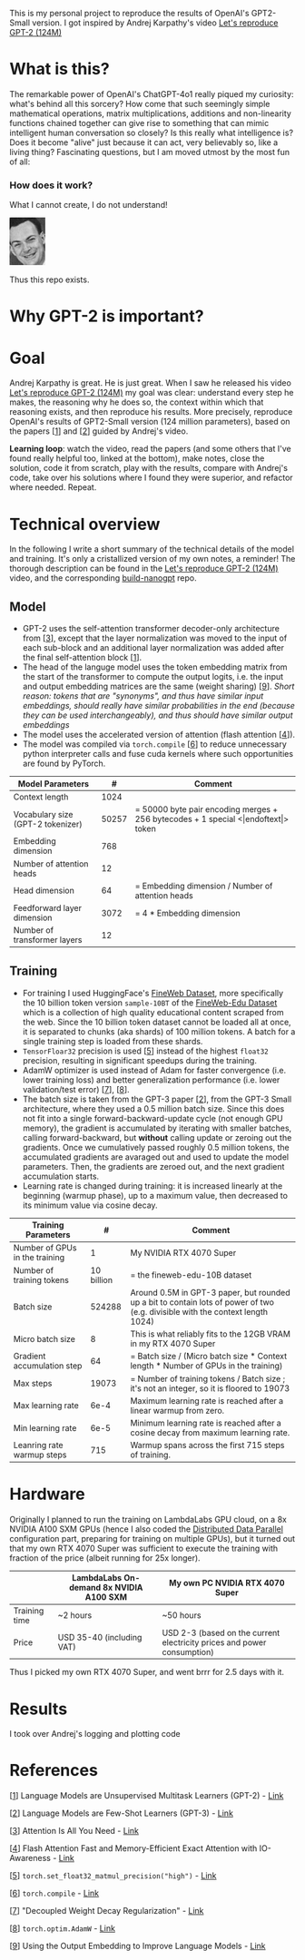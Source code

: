 This is my personal project to reproduce the results of OpenAI's GPT2-Small version. I got inspired by Andrej Karpathy's video [Let's reproduce GPT-2 (124M)](https://youtu.be/l8pRSuU81PU)

# What is this?
The remarkable power of OpenAI's ChatGPT-4o1 really piqued my curiosity: what's behind all this sorcery? How come that such seemingly simple mathematical operations, matrix multiplications, additions and non-linearity functions chained together can give rise to something that can mimic intelligent human conversation so closely? Is this really what intelligence is? Does it become "alive" just because it can act, very believably so, like a living thing? Fascinating questions, but I am moved utmost by the most fun of all:

### **How does it work?**

What I cannot create, I do not understand!

![](./img/feynman.PNG)

Thus this repo exists.

# Why GPT-2 is important?

# Goal
Andrej Karpathy is great. He is just great. When I saw he released his video [Let's reproduce GPT-2 (124M)](https://youtu.be/l8pRSuU81PU) my goal was clear: understand every step he makes, the reasoning why he does so, the context within which that reasoning exists, and then reproduce his results. More precisely, reproduce OpenAI's results of GPT2-Small version (124 million parameters), based on the papers [[1]] and [[2]] guided by Andrej's video.

**Learning loop**: watch the video, read the papers (and some others that I've found really helpful too, linked at the bottom), make notes, close the solution, code it from scratch, play with the results, compare with Andrej's code, take over his solutions where I found they were superior, and refactor where needed. Repeat.

# Technical overview

In the following I write a short summary of the technical details of the model and training. It's only a cristallized version of my own notes, a reminder! The thorough description can be found in the [Let's reproduce GPT-2 (124M)](https://youtu.be/l8pRSuU81PU) video, and the corresponding [build-nanogpt](https://github.com/karpathy/build-nanogpt) repo.

## Model

- GPT-2 uses the self-attention transformer decoder-only architecture from [[3]], except that the layer normalization was moved to the input of each sub-block and an additional layer normalization was added after the final self-attention block [[1]].
- The head of the languge model uses the token embedding matrix from the start of the transformer to compute the output logits, i.e. the input and output embedding matrices are the same (weight sharing) [[9]]. *Short reason: tokens that are "synonyms", and thus have similar input embeddings, should really have similar probabilities in the end (because they can be used interchangeably), and thus should have similar output embeddings*
- The model uses the accelerated version of attention (flash attention [[4]]).
- The model was compiled via `torch.compile` [[6]] to reduce unnecessary python interpreter calls and fuse cuda kernels where such opportunities are found by PyTorch.

| **Model Parameters**              | #     | Comment                                                                              |
|-----------------------------------|-------|--------------------------------------------------------------------------------------|
| Context length                    | 1024  |                                         |
| Vocabulary size (GPT-2 tokenizer) | 50257 | = 50000 byte pair encoding merges + 256 bytecodes + 1 special <\|endoftext\|> token |
| Embedding dimension               | 768   |                                                                                      |
| Number of attention heads         | 12    |                                                                                      |
| Head dimension                    | 64    | = Embedding dimension / Number of attention heads                                    |
| Feedforward layer dimension       | 3072  | = 4 * Embedding dimension                                                            |
| Number of transformer layers      | 12    |                                                                                      |

## Training
- For training I used HuggingFace's [FineWeb Dataset](https://huggingface.co/spaces/HuggingFaceFW/blogpost-fineweb-v1), more specifically the 10 billion token version `sample-10BT` of the [FineWeb-Edu Dataset](https://huggingface.co/datasets/HuggingFaceFW/fineweb-edu) which is a collection of high quality educational content scraped from the web. Since the 10 billion token dataset cannot be loaded all at once, it is separated to chunks (aka shards) of 100 million tokens. A batch for a single training step is loaded from these shards.
- `TensorFloar32` precision is used [[5]] instead of the highest `float32` precision, resulting in significant speedups during the training.
- AdamW optimizer is used instead of Adam for faster convergence (i.e. lower training loss) and better generalization performance (i.e. lower validation/test error) [[7]], [[8]].
- The batch size is taken from the GPT-3 paper [[2]], from the GPT-3 Small architecture, where they used a 0.5 million batch size. Since this does not fit into a single forward-backward-update cycle (not enough GPU memory), the gradient is accumulated by iterating with smaller batches, calling forward-backward, but **without** calling update or zeroing out the gradients. Once we cumulatively passed roughly 0.5 million tokens, the accumulated gradients are avaraged out and used to update the model parameters. Then, the gradients are zeroed out, and the next gradient accumulation starts.
- Learning rate is changed during training: it is increased linearly at the beginning (warmup phase), up to a maximum value, then decreased to its minimum value via cosine decay.

| **Training Parameters**        | #          | Comment                                                                                                                        |
|--------------------------------|------------|--------------------------------------------------------------------------------------------------------------------------------|
| Number of GPUs in the training | 1          | My NVIDIA RTX 4070 Super                                                                                                       |
| Number of training tokens      | 10 billion | = the fineweb-edu-10B dataset                                                                                                  |
| Batch size                     | 524288     | Around 0.5M in GPT-3 paper, but rounded up a bit to contain lots of power of two (e.g. divisible with the context length 1024) |
| Micro batch size               | 8          | This is what reliably fits to the 12GB VRAM in my RTX 4070 Super                                                               |
| Gradient accumulation step     | 64         | = Batch size / (Micro batch size * Context length * Number of GPUs in the training)                                            |
| Max steps                      | 19073      | = Number of training tokens / Batch size ; it's not an integer, so it is floored to 19073                                      |
| Max learning rate              | 6e-4       | Maximum learning rate is reached after a linear warmup from zero.                                                              |
| Min learning rate              | 6e-5       | Minimum learning rate is reached after a cosine decay from maximum learning rate.                                              |
| Leanring rate warmup steps     | 715        | Warmup spans across the first 715 steps of training.                                                                           |


# Hardware
Originally I planned to run the training on LambdaLabs GPU cloud, on a 8x NVIDIA A100 SXM GPUs (hence I also coded the [Distributed Data Parallel](https://pytorch.org/tutorials/intermediate/ddp_tutorial.html) configuration part, preparing for training on multiple GPUs), but it turned out that my own RTX 4070 Super was sufficient to execute the training with fraction of the price (albeit running for 25x longer).

|         | LambdaLabs On-demand 8x NVIDIA A100 SXM | My own PC NVIDIA RTX 4070 Super                                         |
|---------|-----------------------------------------|-------------------------------------------------------------------------|
| Training time | ~2 hours                                | ~50 hours                                                               |
| Price   | USD 35-40 (including VAT)               | USD 2-3 (based on the current electricity prices and power consumption) |

Thus I picked my own RTX 4070 Super, and went brrr for 2.5 days with it.

# Results
I took over Andrej's logging and plotting code

# References

[1]: https://cdn.openai.com/better-language-models/language_models_are_unsupervised_multitask_learners.pdf "Language Models are Unsupervised Multitask Learners (GPT-2)"
[[1]] Language Models are Unsupervised Multitask Learners (GPT-2) - [Link](https://cdn.openai.com/better-language-models/language_models_are_unsupervised_multitask_learners.pdf)

[2]: https://arxiv.org/pdf/2005.14165 "Language Models are Few-Shot Learners"
[[2]] Language Models are Few-Shot Learners (GPT-3) - [Link](https://arxiv.org/pdf/2005.14165)

[3]: https://arxiv.org/pdf/1706.03762 "Attention Is All You Need"
[[3]] Attention Is All You Need - [Link](https://arxiv.org/pdf/1706.03762)

[4]: https://arxiv.org/pdf/2205.14135 "Flash Attention"
[[4]] Flash Attention Fast and Memory-Efficient Exact Attention with IO-Awareness - [Link](https://arxiv.org/pdf/2205.14135)

[5]: https://pytorch.org/docs/stable/generated/torch.set_float32_matmul_precision.html "torch.set_float32_matmul_precision"
[[5]] `torch.set_float32_matmul_precision("high")` - [Link](https://pytorch.org/docs/stable/generated/torch.set_float32_matmul_precision.html)

[6]: https://pytorch.org/tutorials/intermediate/torch_compile_tutorial.html "torch.compile"
[[6]] `torch.compile` - [Link](https://pytorch.org/tutorials/intermediate/torch_compile_tutorial.html)

[7]: https://arxiv.org/pdf/1711.05101 "Decoupled Weight Decay Regularization"
[[7]] "Decoupled Weight Decay Regularization" - [Link](https://arxiv.org/pdf/1711.05101)

[8]: https://pytorch.org/docs/stable/generated/torch.optim.AdamW.html "AdamW"
[[8]] `torch.optim.AdamW` - [Link](https://pytorch.org/docs/stable/generated/torch.optim.AdamW.html)

[9]: https://arxiv.org/pdf/1608.05859 "Using the Output Embedding to Improve Language Models"
[[9]] Using the Output Embedding to Improve Language Models - [Link](https://arxiv.org/pdf/1608.05859)